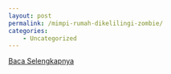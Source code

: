 ```yaml
---
layout: post
permalink: /mimpi-rumah-dikelilingi-zombie/
categories:
    - Uncategorized
---
```


[Baca Selengkapnya](/01)